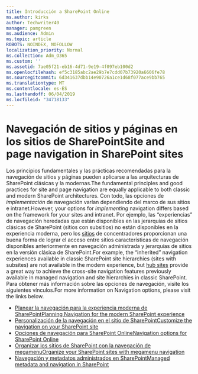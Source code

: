 ```yaml
---
title: Introducción a SharePoint Online
ms.author: kirks
author: Techwriter40
manager: pamgreen
ms.audience: Admin
ms.topic: article
ROBOTS: NOINDEX, NOFOLLOW
localization_priority: Normal
ms.collection: Adm_O365
ms.custom: ''
ms.assetid: 7ae05f21-eb16-4d71-9e19-4f097eb100d2
ms.openlocfilehash: ef5c3185abc2ae29b7e7cdd07b73920a6606fe78
ms.sourcegitcommit: 6d341637dbb14e90726a1ce1d68f077ace9bb765
ms.translationtype: MT
ms.contentlocale: es-ES
ms.lasthandoff: 06/04/2019
ms.locfileid: "34718133"
---
```

# <a name="site-and-page-navigation-in-sharepoint-sites"></a><span data-ttu-id="eeeac-102">Navegación de sitios y páginas en los sitios de SharePoint</span><span class="sxs-lookup"><span data-stu-id="eeeac-102">Site and page navigation in SharePoint sites</span></span>

<p><span data-ttu-id="eeeac-103">Los principios fundamentales y las prácticas recomendadas para la navegación de sitios y páginas pueden aplicarse a las arquitecturas de SharePoint clásicas y la modernas.</span><span class="sxs-lookup"><span data-stu-id="eeeac-103">The fundamental principles and good practices for site and page navigation are equally applicable to both classic and modern SharePoint architectures.</span></span> <span data-ttu-id="eeeac-104">Con todo, las opciones de <em>implementación</em> de navegación varían dependiendo del marco de sus sitios e intranet.</span><span class="sxs-lookup"><span data-stu-id="eeeac-104">However, your options for <em>implementing</em> navigation differs based on the framework for your sites and intranet.</span></span> <span data-ttu-id="eeeac-105">Por ejemplo, las &ldquo;experiencias&rdquo; de navegación heredadas que están disponibles en las jerarquías de sitios clásicas de SharePoint (sitios con subsitios) no están disponibles en la experiencia moderna, pero los <a href="https://support.office.com/article/fe26ae84-14b7-45b6-a6d1-948b3966427f" data-linktype="external">sitios</a> de concentradores proporcionan una buena forma de lograr el acceso entre sitios características de navegación disponibles anteriormente en navegación administrada y jerarquías de sitios en la versión clásica de SharePoint.</span><span class="sxs-lookup"><span data-stu-id="eeeac-105">For example, the &ldquo;inherited&rdquo; navigation experiences available in classic SharePoint site hierarchies (sites with subsites) are not available in the modern experience, but <a href="https://support.office.com/article/fe26ae84-14b7-45b6-a6d1-948b3966427f" data-linktype="external">hub sites</a> provide a great way to achieve the cross-site navigation features previously available in managed navigation and site hierarchies in classic SharePoint.</span></span> <span data-ttu-id="eeeac-106">Para obtener más información sobre las opciones de navegación, visite los siguientes vínculos.</span><span class="sxs-lookup"><span data-stu-id="eeeac-106">For more information on Navigation options, please visit the links below.</span></span></p> <ul> <li><span data-ttu-id="eeeac-107"><a href="https://docs.microsoft.com/en-us/sharepoint/plan-navigation-modern-experience">Planear la navegación para la experiencia moderna de SharePoint</a></span><span class="sxs-lookup"><span data-stu-id="eeeac-107"><a href="https://docs.microsoft.com/en-us/sharepoint/plan-navigation-modern-experience">Planning Navigation for the modern SharePoint experience</a></span></span></li> <li><span data-ttu-id="eeeac-108"><a href="https://support.office.com/en-us/article/customize-the-navigation-on-your-sharepoint-site-3cd61ae7-a9ed-4e1e-bf6d-4655f0bf25ca">Personalización de la navegación en el sitio de SharePoint</a></span><span class="sxs-lookup"><span data-stu-id="eeeac-108"><a href="https://support.office.com/en-us/article/customize-the-navigation-on-your-sharepoint-site-3cd61ae7-a9ed-4e1e-bf6d-4655f0bf25ca">Customize the navigation on your SharePoint site</a></span></span></li> <li><span data-ttu-id="eeeac-109"><a href="https://docs.microsoft.com/en-us/office365/enterprise/navigation-options-for-sharepoint-online">Opciones de navegación para SharePoint Online</a></span><span class="sxs-lookup"><span data-stu-id="eeeac-109"><a href="https://docs.microsoft.com/en-us/office365/enterprise/navigation-options-for-sharepoint-online">Navigation options for SharePoint Online</a></span></span></li> <li><span data-ttu-id="eeeac-110"><a href="https://techcommunity.microsoft.com/t5/Microsoft-SharePoint-Blog/Organize-your-SharePoint-sites-with-megamenu-navigation-and-new/ba-p/328068">Organizar los sitios de SharePoint con la navegación de megamenu</a></span><span class="sxs-lookup"><span data-stu-id="eeeac-110"><a href="https://techcommunity.microsoft.com/t5/Microsoft-SharePoint-Blog/Organize-your-SharePoint-sites-with-megamenu-navigation-and-new/ba-p/328068">Organize your SharePoint sites with megamenu navigation</a></span></span></li> <li><span data-ttu-id="eeeac-111"><a href="https://docs.microsoft.com/en-us/sharepoint/dev/general-development/managed-metadata-and-navigation-in-sharepoint">Navegación y metadatos administrados en SharePoint</a></span><span class="sxs-lookup"><span data-stu-id="eeeac-111"><a href="https://docs.microsoft.com/en-us/sharepoint/dev/general-development/managed-metadata-and-navigation-in-sharepoint">Managed metadata and navigation in SharePoint</a></span></span></li> </ul>


